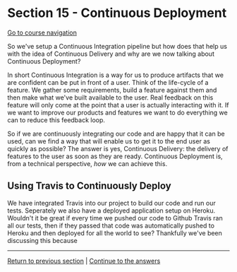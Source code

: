 Section 15 - Continuous Deployment
==================================

[Go to course navigation](../navigation.md)

So we've setup a Continuous Integration pipeline but how does that help us with the idea of Continuous Delivery and why are we now talking about Continuous Deployment?

In short Continuous Integration is a way for us to produce artifacts that we are confident can be put in front of a user. Think of the life-cycle of a feature. We gather some requirements, build a feature against them and then make what we've built available to the user. Real feedback on this feature will only come at the point that a user is actually interacting with it. If we want to improve our products and features we want to do everything we can to reduce this feedback loop. 

So if we are continuously integrating our code and are happy that it can be used, can we find a way that will enable us to get it to the end user as quickly as possible? The answer is yes, Continuous Delivery: the delivery of features to the user as soon as they are ready. Continuous Deployment is, from a technical perspective, *how* we can achieve this.

Using Travis to Continuously Deploy
-----------------------------------

We have integrated Travis into our project to build our code and run our tests. Seperately we also have a deployed application setup on Heroku. Wouldn't it be great if every time we pushed our code to Github Travis ran all our tests, then if they passed that code was automatically pushed to Heroku and then deployed for all the world to see? Thankfully we've been discussing this because 


----------------------------------
[Return to previous section](../courseSections/section14.md) | [Continue to the answers](../tasks/task7.md)
